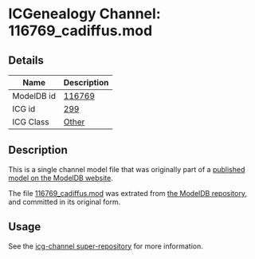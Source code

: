# ICGenealogy Channel: 116769\_cadiffus.mod

## Details

Name | Description
---- | -----------
ModelDB id | [116769](http://senselab.med.yale.edu/ModelDB/ShowModel.cshtml?model=116769)
ICG id | [299](http://icg.neurotheory.ox.ac.uk/channels/other/299)
ICG Class | [Other](http://icg.neurotheory.ox.ac.uk/channels/other)

## Description

This is a single channel model file that was originally part of a [published model on the ModelDB website](http://senselab.med.yale.edu/mModelDB/ShowModel.cshtml?model=116769).

The file [116769\_cadiffus.mod](116769_cadiffus.mod) was extrated from [the ModelDB repository](http://senselab.med.yale.edu/ModelDB/ShowModel.cshtml?model=116769), and committed in its original form.

## Usage

See the [icg-channel super-repository](https://github.com/icgenealogy/icg-channels) for more information.